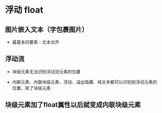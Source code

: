 # 浮动 float

## 图片嵌入文本（字包裹图片）

- 最基本的要素：文本对齐

## 浮动流

- 块级元素无法识别浮动流元素的位置

- 内联元素、内联块级元素、浮动、溢出隐藏、纯文本都可以识别到浮动元素的位置，除了块级元素

## 块级元素加了float属性以后就变成内联块级元素
